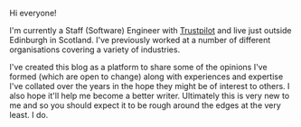 Hi everyone!

I'm currently a Staff (Software) Engineer with [Trustpilot](https://www.trustpilot.com/ "Trustpilot's Homepage") and live just outside Edinburgh in Scotland. I've previously worked at a number of different organisations covering a variety of industries.

I've created this blog as a platform to share some of the opinions I've formed (which are open to change) along with experiences and expertise I've collated over the years in the hope they might be of interest to others. I also hope it'll help me become a better writer. Ultimately this is very new to me and so you should expect it to be rough around the edges at the very least. I do.
